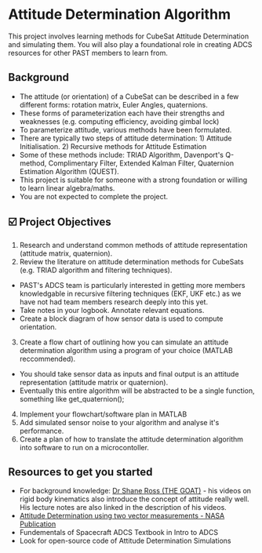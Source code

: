 # Attitude Determination Algorithm
This project involves learning methods for CubeSat Attitude Determination and simulating them. You will also play a foundational role in creating ADCS resources for other PAST members to learn from. 

## Background
- The attitude (or orientation) of a CubeSat can be described in a few different forms: rotation matrix, Euler Angles, quaternions.
- These forms of parameterization each have their strengths and weaknesses (e.g. computing efficiency, avoiding gimbal lock)
- To parameterize attitude, various methods have been formulated.
- There are typically two steps of attitude determination: 1) Attitude Initialisation. 2) Recursive methods for Attitude Estimation
- Some of these methods include: TRIAD Algorithm, Davenport's Q-method, Complimentary Filter, Extended Kalman Filter, Quaternion Estimation Algorithm (QUEST).
- This project is suitable for someone with a strong foundation or willing to learn linear algebra/maths.
- You are not expected to complete the project.
  
## ☑️ Project Objectives
1. Research and understand common methods of attitude representation (attitude matrix, quaternion).
2. Review the literature on attitude determination methods for CubeSats (e.g. TRIAD algorithm and filtering techniques).
- PAST's ADCS team is particularly interested in getting more members knowledgable in recursive filtering techniques (EKF, UKF etc.) as we have not had team members research deeply into this yet.
- Take notes in your logbook. Annotate relevant equations.
- Create a block diagram of how sensor data is used to compute orientation.
3. Create a flow chart of outlining how you can simulate an attitude determination algorithm using a program of your choice (MATLAB reccommended).
- You should take sensor data as inputs and final output is an attitude representation (attitude matrix or quaternion).
- Eventually this entire algorithm will be abstracted to be a single function, something like get_quaternion();
4. Implement your flowchart/software plan in MATLAB
5. Add simulated sensor noise to your algorithm and analyse it's performance.
6. Create a plan of how to translate the attitude determination algorithm into software to run on a microcontoller.

## Resources to get you started
- For background knowledge: [Dr Shane Ross (THE GOAT)](https://www.youtube.com/watch?v=HCd-leV8OkU&t=1266s) - his videos on rigid body kinematics also introduce the
  concept of attitude really well. His lecture notes are also linked in the description of his videos.
- [Attitude Determination using two vector measurements - NASA Publication](https://ntrs.nasa.gov/api/citations/19990052720/downloads/19990052720.pdf)
- Fundementals of Spacecraft ADCS Textbook in Intro to ADCS
- Look for open-source code of Attitude Determination Simulations
